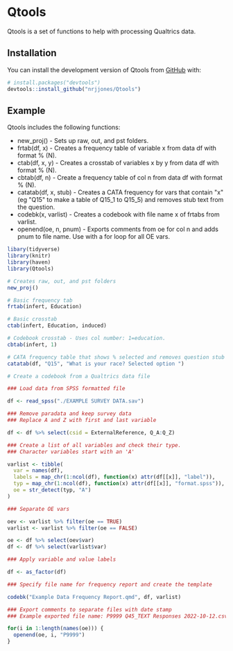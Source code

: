
# Qtools

<!-- badges: start -->
<!-- badges: end -->

Qtools is a set of functions to help with processing Qualtrics data.  

## Installation

You can install the development version of Qtools from [GitHub](https://github.com/) with:

``` r
# install.packages("devtools")
devtools::install_github("nrjjones/Qtools")
```

## Example

Qtools includes the following functions: 

- new_proj() - Sets up raw, out, and pst folders.  
- frtab(df, x) - Creates a frequency table of variable x from data df with format % (N).  
- ctab(df, x, y) - Creates a crosstab of variables x by y from data df with format % (N).  
- cbtab(df, n) - Create a frequency table of col n from data df with format % (N).  
- catatab(df, x, stub) - Creates a CATA frequency for vars that contain "x" (eg "Q15" to make a table of Q15_1 to Q15_5) and removes stub text from the question.  
- codebk(x, varlist) - Creates a codebook with file name x of frtabs from varlist.  
- openend(oe, n, pnum) - Exports comments from oe for col n and adds pnum to file name.  Use with a for loop for all OE vars.  


``` r
libary(tidyverse)
library(knitr)
library(haven)
library(Qtools)

# Creates raw, out, and pst folders
new_proj()

# Basic frequency tab
frtab(infert, Education)

# Basic crosstab
ctab(infert, Education, induced)

# Codebook crosstab - Uses col number: 1=education.
cbtab(infert, 1)

# CATA frequency table that shows % selected and removes question stub text
catatab(df, "Q15", "What is your race? Selected option ")

# Create a codebook from a Qualtrics data file

### Load data from SPSS formatted file

df <- read_spss("./EXAMPLE SURVEY DATA.sav")

### Remove paradata and keep survey data
### Replace A and Z with first and last variable

df <- df %>% select(csid = ExternalReference, Q_A:Q_Z)

### Create a list of all variables and check their type.
### Character variables start with an 'A'

varlist <- tibble(
  var = names(df),
  labels = map_chr(1:ncol(df), function(x) attr(df[[x]], "label")),
  typ = map_chr(1:ncol(df), function(x) attr(df[[x]], "format.spss")),
  oe = str_detect(typ, "A")
)

### Separate OE vars 

oev <- varlist %>% filter(oe == TRUE)
varlist <- varlist %>% filter(oe == FALSE)

oe <- df %>% select(oev$var)
df <- df %>% select(varlist$var)

### Apply variable and value labels

df <- as_factor(df)

### Specify file name for frequency report and create the template

codebk("Example Data Frequency Report.qmd", df, varlist)

### Export comments to separate files with date stamp
### Example exported file name: P9999 Q45_TEXT Responses 2022-10-12.csv

for(i in 1:length(names(oe))) {
  openend(oe, i, "P9999")
}


```



